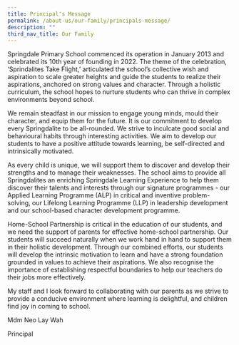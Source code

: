 ```yaml
---
title: Principal's Message
permalink: /about-us/our-family/principals-message/
description: ""
third_nav_title: Our Family
---
```

Springdale Primary School commenced its operation in January 2013 and celebrated its 10th year of founding in 2022. The theme of the celebration, ‘Sprindalites Take Flight,’ articulated the school’s collective wish and aspiration to scale greater heights and guide the students to realize their aspirations, anchored on strong values and character. Through a holistic curriculum, the school hopes to nurture students who can thrive in complex environments beyond school.

We remain steadfast in our mission to engage young minds, mould their character, and equip them for the future. It is our commitment to develop every Springdalite to be all-rounded. We strive to inculcate good social and behavioural habits through interesting activities. We aim to develop our students to have a positive attitude towards learning, be self-directed and intrinsically motivated.

As every child is unique, we will support them to discover and develop their strengths and to manage their weaknesses. The school aims to provide all Springdalites an enriching Springdale Learning Experience to help them discover their talents and interests through our signature programmes - our Applied Learning Programme (ALP) in critical and inventive problem-solving, our Lifelong Learning Programme (LLP) in leadership development and our school-based character development programme.

Home-School Partnership is critical in the education of our students, and we need the support of parents for effective home-school partnership. Our students will succeed naturally when we work hand in hand to support them in their holistic development. Through our combined efforts, our students will develop the intrinsic motivation to learn and have a strong foundation grounded in values to achieve their aspirations. We also recognise the importance of establishing respectful boundaries to help our teachers do their jobs more effectively.

My staff and I look forward to collaborating with our parents as we strive to provide a conducive environment where learning is delightful, and children find joy in coming to school.

Mdm Neo Lay Wah

Principal